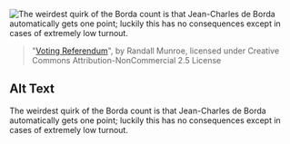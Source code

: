 ![The weirdest quirk of the Borda count is that Jean-Charles de Borda automatically gets one point; luckily this has no consequences except in cases of extremely low turnout.](https://imgs.xkcd.com/comics/voting_referendum.png)
> "[Voting Referendum](https://xkcd.com/2225/)", by Randall Munroe, licensed under Creative Commons Attribution-NonCommercial 2.5 License

## Alt Text
The weirdest quirk of the Borda count is that Jean-Charles de Borda automatically gets one point; luckily this has no consequences except in cases of extremely low turnout.
